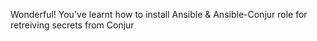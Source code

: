 Wonderful! You've learnt how to install Ansible & Ansible-Conjur role for retreiving secrets from Conjur

